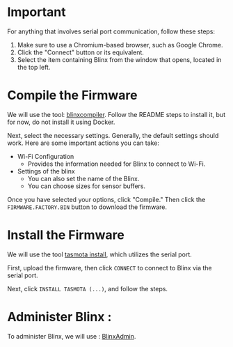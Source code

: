 # Important

For anything that involves serial port communication, follow these steps:

1. Make sure to use a Chromium-based browser, such as Google Chrome.
2. Click the "Connect" button or its equivalent.
3. Select the item containing Blinx from the window that opens, located in the top left.

# Compile the Firmware

We will use the tool: [blinxcompiler](https://github.com/mael-charpentier/blinxcompiler). Follow the README steps to install it, but for now, do not install it using Docker.

Next, select the necessary settings. Generally, the default settings should work. Here are some important actions you can take:

- Wi-Fi Configuration
  - Provides the information needed for Blinx to connect to Wi-Fi.
- Settings of the blinx
  - You can also set the name of the Blinx.
  - You can choose sizes for sensor buffers.


Once you have selected your options, click "Compile." Then click the `FIRMWARE.FACTORY.BIN` button to download the firmware.

# Install the Firmware

We will use the tool [tasmota install](https://tasmota.github.io/install/), which utilizes the serial port.

First, upload the firmware, then click `CONNECT` to connect to Blinx via the serial port.

Next, click `INSTALL TASMOTA (...)`, and follow the steps.

# Administer Blinx :

To administer Blinx, we will use : [BlinxAdmin](https://github.com/mael-charpentier/BlinxAdmin).